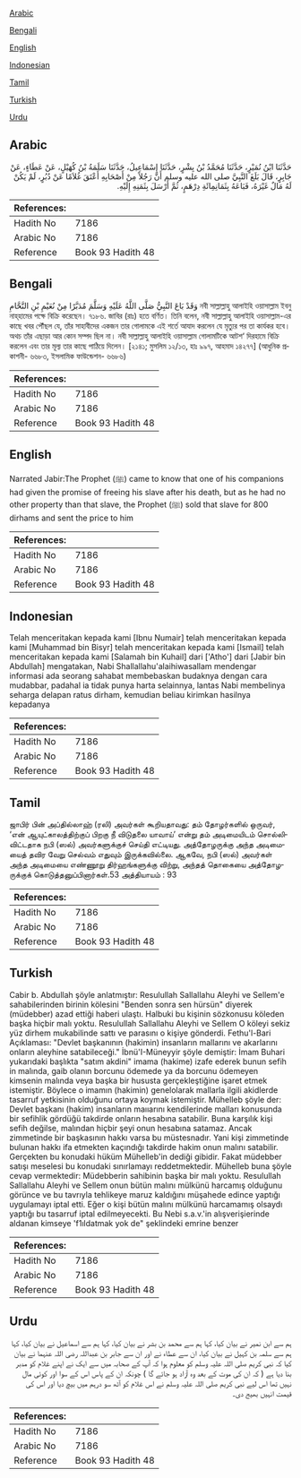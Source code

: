 [Arabic](#arabic)

[Bengali](#bengali)

[English](#english)

[Indonesian](#indonesian)

[Tamil](#tamil)

[Turkish](#turkish)

[Urdu](#urdu)

## Arabic


<div dir="rtl" lang="ar" style={{fontSize:'larger',backgroundColor:'#f8f9fa',padding:20}}>
حَدَّثَنَا ابْنُ نُمَيْرٍ، حَدَّثَنَا مُحَمَّدُ بْنُ بِشْرٍ، حَدَّثَنَا إِسْمَاعِيلُ، حَدَّثَنَا سَلَمَةُ بْنُ كُهَيْلٍ، عَنْ عَطَاءٍ، عَنْ جَابِرٍ، قَالَ بَلَغَ النَّبِيَّ صلى الله عليه وسلم أَنَّ رَجُلاً مِنْ أَصْحَابِهِ أَعْتَقَ غُلاَمًا عَنْ دُبُرٍ، لَمْ يَكُنْ لَهُ مَالٌ غَيْرَهُ، فَبَاعَهُ بِثَمَانِمِائَةِ دِرْهَمٍ، ثُمَّ أَرْسَلَ بِثَمَنِهِ إِلَيْهِ‏.‏
</div>
<div style={{backgroundColor:'#f8f9fa',padding:20, marginBottom: 10}}><table> <thead> <tr> <th>References:</th> <th></th> </tr> </thead> <tbody><tr><td>Hadith No</td><td>7186</td></tr><tr><td>Arabic No</td><td>7186</td></tr><tr><td>Reference</td><td>Book 93 Hadith 48</td></tr></tbody></table></div>

## Bengali


<div dir="ltr" lang="bn" style={{fontSize:'larger',backgroundColor:'#f8f9fa',padding:20}}>
وَقَدْ بَاعَ النَّبِيُّ صَلَّى اللَّهُ عَلَيْهِ وَسَلَّمَ مُدَبَّرًا مِنْ نُعَيْمِ بْنِ النَّحَّامِ নবী সাল্লাল্লাহু আলাইহি ওয়াসাল্লাম ইবনু নাহ্‌হামের পক্ষে বিক্রি করেছেন। ৭১৮৬. জাবির (রাঃ) হতে বর্ণিত। তিনি বলেন, নবী সাল্লাল্লাহু আলাইহি ওয়াসাল্লাম-এর কাছে খবর পৌঁছল যে, তাঁর সাহাবীদের একজন তার গোলামকে এই শর্তে আযাদ করলেন যে মৃত্যুর পর তা কার্যকর হবে। অথচ তাঁর এছাড়া আর কোন সম্পদ ছিল না। নবী সাল্লাল্লাহু আলাইহি ওয়াসাল্লাম গোলামটিকে আটশ‘ দিরহামে বিক্রি করলেন এবং তার মূল্য তার কাছে পাঠিয়ে দিলেন। [২১৪১; মুসলিম ১২/১৩, হাঃ ৯৯৭, আহমাদ ১৪২৭৭] (আধুনিক প্রকাশনী- ৬৬৮৩, ইসলামিক ফাউন্ডেশন- ৬৬৮৬)
</div>
<div style={{backgroundColor:'#f8f9fa',padding:20, marginBottom: 10}}><table> <thead> <tr> <th>References:</th> <th></th> </tr> </thead> <tbody><tr><td>Hadith No</td><td>7186</td></tr><tr><td>Arabic No</td><td>7186</td></tr><tr><td>Reference</td><td>Book 93 Hadith 48</td></tr></tbody></table></div>

## English


<div dir="ltr" lang="en" style={{fontSize:'larger',backgroundColor:'#f8f9fa',padding:20}}>
Narrated Jabir:The Prophet (ﷺ) came to know that one of his companions had given the promise of freeing his slave after his death, but as he had no other property than that slave, the Prophet (ﷺ) sold that slave for 800 dirhams and sent the price to him
</div>
<div style={{backgroundColor:'#f8f9fa',padding:20, marginBottom: 10}}><table> <thead> <tr> <th>References:</th> <th></th> </tr> </thead> <tbody><tr><td>Hadith No</td><td>7186</td></tr><tr><td>Arabic No</td><td>7186</td></tr><tr><td>Reference</td><td>Book 93 Hadith 48</td></tr></tbody></table></div>

## Indonesian


<div dir="ltr" lang="id" style={{fontSize:'larger',backgroundColor:'#f8f9fa',padding:20}}>
Telah menceritakan kepada kami [Ibnu Numair] telah menceritakan kepada kami [Muhammad bin Bisyr] telah menceritakan kepada kami [Ismail] telah menceritakan kepada kami [Salamah bin Kuhail] dari ['Atho'] dari [Jabir bin Abdullah] mengatakan, Nabi Shallallahu'alaihiwasallam mendengar informasi ada seorang sahabat membebaskan budaknya dengan cara mudabbar, padahal ia tidak punya harta selainnya, lantas Nabi membelinya seharga delapan ratus dirham, kemudian beliau kirimkan hasilnya kepadanya
</div>
<div style={{backgroundColor:'#f8f9fa',padding:20, marginBottom: 10}}><table> <thead> <tr> <th>References:</th> <th></th> </tr> </thead> <tbody><tr><td>Hadith No</td><td>7186</td></tr><tr><td>Arabic No</td><td>7186</td></tr><tr><td>Reference</td><td>Book 93 Hadith 48</td></tr></tbody></table></div>

## Tamil


<div dir="ltr" lang="ta" style={{fontSize:'larger',backgroundColor:'#f8f9fa',padding:20}}>
ஜாபிர் பின் அப்தில்லாஹ் (ரலி) அவர்கள் கூறியதாவது: தம் தோழர்களில் ஒருவர், ‘என் ஆயுட்காலத்திற்குப் பிறகு நீ விடுதலை யாவாய்’ என்று தம் அடிமையிடம் சொல்லிவிட்டதாக நபி (ஸல்) அவர்களுக்குச் செய்தி எட்டியது. அத்தோழருக்கு அந்த அடிமையைத் தவிர வேறு செல்வம் எதுவும் இருக்கவில்லை. ஆகவே, நபி (ஸல்) அவர்கள் அந்த அடிமையை எண்ணூறு திர்ஹங்களுக்கு விற்று, அந்தத் தொகையை அத்தோழருக்குக் கொடுத்தனுப்பினார்கள்.53 அத்தியாயம் : 93
</div>
<div style={{backgroundColor:'#f8f9fa',padding:20, marginBottom: 10}}><table> <thead> <tr> <th>References:</th> <th></th> </tr> </thead> <tbody><tr><td>Hadith No</td><td>7186</td></tr><tr><td>Arabic No</td><td>7186</td></tr><tr><td>Reference</td><td>Book 93 Hadith 48</td></tr></tbody></table></div>

## Turkish


<div dir="ltr" lang="tr" style={{fontSize:'larger',backgroundColor:'#f8f9fa',padding:20}}>
Cabir b. Abdullah şöyle anlatmıştır: Resulullah Sallallahu Aleyhi ve Sellem'e sahabilerinden birinin kölesini "Benden sonra sen hürsün" diyerek (müdebber) azad ettiği haberi ulaştı. Halbuki bu kişinin sözkonusu köleden başka hiçbir malı yoktu. Resulullah Sallallahu Aleyhi ve Sellem O köleyi sekiz yüz dirhem mukabilinde sattı ve parasını o kişiye gönderdi. Fethu'l-Bari Açıklaması: "Devlet başkanının (hakimin) insanların mallarını ve akarlarını onların aleyhine satabileceği." İbnü'I-Müneyyir şöyle demiştir: İmam Buhari yukarıdaki başlıkta "satım akdini" imama (hakime) izafe ederek bunun sefih in malında, gaib olanın borcunu ödemede ya da borcunu ödemeyen kimsenin malında veya başka bir hususta gerçekleştiğine işaret etmek istemiştir. Böylece o imamın (hakimin) genelolarak mallarla ilgili akidlerde tasarruf yetkisinin olduğunu ortaya koymak istemiştir. Mühelleb şöyle der: Devlet başkanı (hakim) insanların maııarını kendilerinde malları konusunda bir sefihlik gördüğü takdirde onların hesabına satabilir. Buna karşılık kişi sefih değilse, malından hiçbir şeyi onun hesabına satamaz. Ancak zimmetinde bir başkasının hakkı varsa bu müstesnadır. Yani kişi zimmetinde bulunan hakkı ifa etmekten kaçındığı takdirde hakim onun malını satabilir. Gerçekten bu konudaki hüküm Mühelleb'in dediği gibidir. Fakat müdebber satışı meselesi bu konudaki sınırlamayı reddetmektedir. Mühelleb buna şöyle cevap vermektedir: Müdebberin sahibinin başka bir malı yoktu. Resulullah Sallallahu Aleyhi ve Sellem onun bütün malını mülkünü harcamış olduğunu görünce ve bu tavrıyla tehlikeye maruz kaldığını müşahede edince yaptığı uygulamayı iptal etti. Eğer o kişi bütün malını mülkünü harcamamış olsaydı yaptığı bu tasarruf iptal edilmeyecekti. Bu Nebi s.a.v.'in alışverişierinde aldanan kimseye 'f1ıldatmak yok de" şeklindeki emrine benzer
</div>
<div style={{backgroundColor:'#f8f9fa',padding:20, marginBottom: 10}}><table> <thead> <tr> <th>References:</th> <th></th> </tr> </thead> <tbody><tr><td>Hadith No</td><td>7186</td></tr><tr><td>Arabic No</td><td>7186</td></tr><tr><td>Reference</td><td>Book 93 Hadith 48</td></tr></tbody></table></div>

## Urdu


<div dir="rtl" lang="ur" style={{fontSize:'larger',backgroundColor:'#f8f9fa',padding:20}}>
ہم سے ابن نمیر نے بیان کیا، کہا ہم سے محمد بن بشر نے بیان کیا، کہا ہم سے اسماعیل نے بیان کیا، کہا ہم سے سلمہ بن کہیل نے بیان کیا، ان سے عطاء نے اور ان سے جابر بن عبداللہ رضی اللہ عنہما نے بیان کیا کہ نبی کریم صلی اللہ علیہ وسلم کو معلوم ہوا کہ آپ کے صحابہ میں سے ایک نے اپنے غلام کو مدبر بنا دیا ہے ( کہ ان کی موت کے بعد وہ آزاد ہو جائے گا ) چونکہ ان کے پاس اس کے سوا اور کوئی مال نہیں تھا اس لیے نبی کریم صلی اللہ علیہ وسلم نے اس غلام کو آٹھ سو درہم میں بیچ دیا اور اس کی قیمت انہیں بھیج دی۔
</div>
<div style={{backgroundColor:'#f8f9fa',padding:20, marginBottom: 10}}><table> <thead> <tr> <th>References:</th> <th></th> </tr> </thead> <tbody><tr><td>Hadith No</td><td>7186</td></tr><tr><td>Arabic No</td><td>7186</td></tr><tr><td>Reference</td><td>Book 93 Hadith 48</td></tr></tbody></table></div>